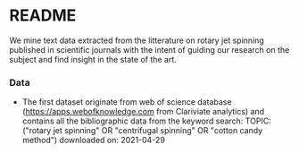 # README

We mine text data extracted from the litterature on rotary jet spinning published in scientific journals with the intent of guiding our research on the subject and find insight in the state of the art.

### Data

* The first dataset originate from web of science database (https://apps.webofknowledge.com from Clariviate analytics) and contains all the bibliographic data from the keyword search:
TOPIC: ("rotary jet spinning"  OR "centrifugal spinning"  OR "cotton candy method") 
downloaded on: 2021-04-29
